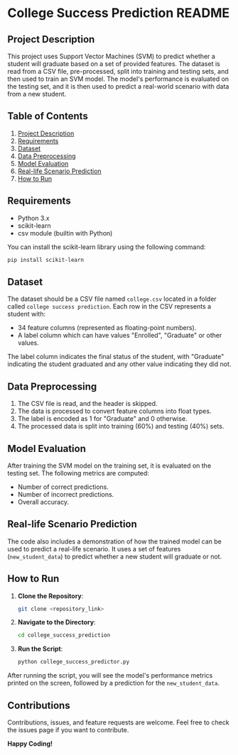 # College Success Prediction README

## Project Description

This project uses Support Vector Machines (SVM) to predict whether a student will graduate based on a set of provided features. The dataset is read from a CSV file, pre-processed, split into training and testing sets, and then used to train an SVM model. The model's performance is evaluated on the testing set, and it is then used to predict a real-world scenario with data from a new student.

## Table of Contents

1. [Project Description](#project-description)
2. [Requirements](#requirements)
3. [Dataset](#dataset)
4. [Data Preprocessing](#data-preprocessing)
5. [Model Evaluation](#model-evaluation)
6. [Real-life Scenario Prediction](#real-life-scenario-prediction)
7. [How to Run](#how-to-run)

## Requirements

- Python 3.x
- scikit-learn
- csv module (builtin with Python)

You can install the scikit-learn library using the following command:

```bash
pip install scikit-learn
```

## Dataset

The dataset should be a CSV file named `college.csv` located in a folder called `college success prediction`. Each row in the CSV represents a student with:

- 34 feature columns (represented as floating-point numbers).
- A label column which can have values "Enrolled", "Graduate" or other values. 

The label column indicates the final status of the student, with "Graduate" indicating the student graduated and any other value indicating they did not.

## Data Preprocessing

1. The CSV file is read, and the header is skipped.
2. The data is processed to convert feature columns into float types.
3. The label is encoded as 1 for "Graduate" and 0 otherwise.
4. The processed data is split into training (60%) and testing (40%) sets.

## Model Evaluation

After training the SVM model on the training set, it is evaluated on the testing set. The following metrics are computed:

- Number of correct predictions.
- Number of incorrect predictions.
- Overall accuracy.

## Real-life Scenario Prediction

The code also includes a demonstration of how the trained model can be used to predict a real-life scenario. It uses a set of features (`new_student_data`) to predict whether a new student will graduate or not.

## How to Run

1. **Clone the Repository**:
    ```bash
    git clone <repository_link>
    ```

2. **Navigate to the Directory**:
    ```bash
    cd college_success_prediction
    ```

3. **Run the Script**:
    ```bash
    python college_success_predictor.py
    ```

After running the script, you will see the model's performance metrics printed on the screen, followed by a prediction for the `new_student_data`.

## Contributions

Contributions, issues, and feature requests are welcome. Feel free to check the issues page if you want to contribute.

**Happy Coding!**
